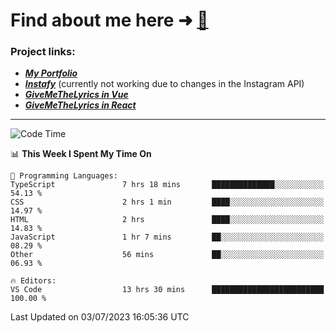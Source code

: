 # Find about me here ➜ [🧑](https://pauabella.dev)

### Project links:
- ***[My Portfolio](https://pauabella.dev)***
- ***[Instafy](https://instafy.me)*** (currently not working due to changes in the Instagram API)
- ***[GiveMeTheLyrics in Vue](https://lyrics.pauabella.dev)***
- ***[GiveMeTheLyrics in React](https://pauabella.dev/GiveMeTheLyrics)***

---
<!--START_SECTION:waka-->
![Code Time](http://img.shields.io/badge/Code%20Time-2%2C285%20hrs%205%20mins-blue)

📊 **This Week I Spent My Time On** 

```text
💬 Programming Languages: 
TypeScript               7 hrs 18 mins       ██████████████░░░░░░░░░░░   54.13 % 
CSS                      2 hrs 1 min         ████░░░░░░░░░░░░░░░░░░░░░   14.97 % 
HTML                     2 hrs               ████░░░░░░░░░░░░░░░░░░░░░   14.83 % 
JavaScript               1 hr 7 mins         ██░░░░░░░░░░░░░░░░░░░░░░░   08.29 % 
Other                    56 mins             ██░░░░░░░░░░░░░░░░░░░░░░░   06.93 % 

🔥 Editors: 
VS Code                  13 hrs 30 mins      █████████████████████████   100.00 % 
```


 Last Updated on 03/07/2023 16:05:36 UTC
<!--END_SECTION:waka-->
